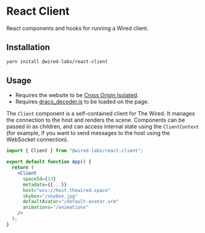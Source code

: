 # React Client

React components and hooks for running a Wired client.

## Installation

```bash
yarn install @wired-labs/react-client
```

## Usage

- Requires the website to be [Cross Origin Isolated](https://web.dev/coop-coep/).
- Requires [draco_decoder.js](https://github.com/google/draco/tree/master/javascript/example) to be loaded on the page.

The `Client` component is a self-contained client for The Wired. It manages the connection to the host and renders the scene. Components can be passed in as children, and can access internal state using the `ClientContext` (for example, if you want to send messages to the host using the WebSocket connection).

```jsx
import { Client } from "@wired-labs/react-client";

export default function App() {
  return (
    <Client
      spaceId={13}
      metadata={{...}}
      host="wss://host.thewired.space"
      skybox="/skybox.jpg"
      defaultAvatar="/default-avatar.vrm"
      animations="/animations"
    />
  );
}
```
